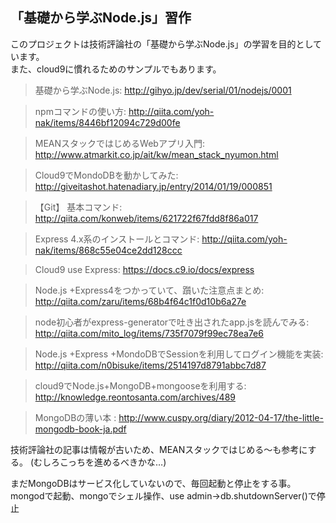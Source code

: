 
## 「基礎から学ぶNode.js」習作


このプロジェクトは技術評論社の「基礎から学ぶNode.js」の学習を目的としています。  
また、cloud9に慣れるためのサンプルでもあります。

> 基礎から学ぶNode.js: http://gihyo.jp/dev/serial/01/nodejs/0001

> npmコマンドの使い方: http://qiita.com/yoh-nak/items/8446bf12094c729d00fe

> MEANスタックではじめるWebアプリ入門: http://www.atmarkit.co.jp/ait/kw/mean_stack_nyumon.html

> Cloud9でMondoDBを動かしてみた: http://giveitashot.hatenadiary.jp/entry/2014/01/19/000851

> 【Git】 基本コマンド: http://qiita.com/konweb/items/621722f67fdd8f86a017

> Express 4.x系のインストールとコマンド: http://qiita.com/yoh-nak/items/868c55e04ce2dd128ccc

> Cloud9 use Express: https://docs.c9.io/docs/express

> Node.js +Express4をつかっていて、躓いた注意点まとめ: http://qiita.com/zaru/items/68b4f64c1f0d10b6a27e

> node初心者がexpress-generatorで吐き出されたapp.jsを読んでみる: http://qiita.com/mito_log/items/735f7079f99ec78ea7e6

> Node.js +Express +MondoDBでSessionを利用してログイン機能を実装: http://qiita.com/n0bisuke/items/2514197d8791abbc7d87

> cloud9でNode.js+MongoDB+mongooseを利用する: http://knowledge.reontosanta.com/archives/489

> MongoDBの薄い本 : http://www.cuspy.org/diary/2012-04-17/the-little-mongodb-book-ja.pdf



技術評論社の記事は情報が古いため、MEANスタックではじめる～も参考にする。
(むしろこっちを進めるべきかな…)

まだMongoDBはサービス化していないので、毎回起動と停止をする事。
mongodで起動、mongoでシェル操作、use admin→db.shutdownServer()で停止

